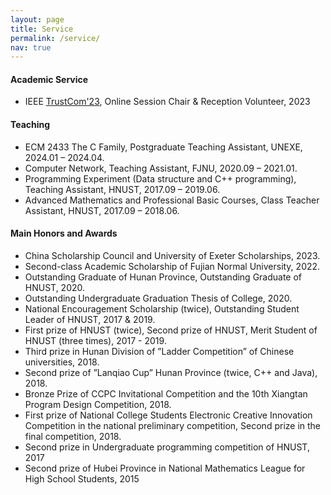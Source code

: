 ```yaml
---
layout: page
title: Service
permalink: /service/
nav: true
---
```


<!-- #### Academic service

- Journal editorship:
  - Editorial board of young scientist, Journal of Computer Science and Technology (JCST) 
- Conference organizer:
  - IJCAI 2019 Publicity co-chair
  - ICDM 2019 transfer learning session chair
- Conference senior member/area chair:
  - AAAI 2023 senior PC
- Conference PC member: 
  - ML area: ICML (2022, 2021, 2020); NeurIPS (2022, 2021, 2020); ICLR (2023, 2022, 2021)
  - AI area: AAAI (2023, 2022, 2021, 2020); IJCAI (2022)
  - CV area: CVPR (2022, 2021); ICCV (2021); ECCV (2022)
  - DM area: KDD (2021); WWW (2022, 2021); SDM (2023, 2022); WSDM (2023)
  - HCI area: UbiComp/IMWUT (2022, 2021, 2020, 2019); CHI (2021, 2019); IEEE VAST (2020)
- Journal reviewer: TPAMI, AI Journal, TKDE, TMLR, TNNLS, TMM, TIP, TMC, ACM CSUR, ACM TIST, IEEE TBD, Knowledge-Based Systems, Neurocomputing, Pervasive and Mobile Computing.
- Membership: 
  - Member of CCF technical committee pervasive computing (TCPC)
  - Member of human computer interaction (TCHCI)
  - CCF member. -->
#### Academic Service

- IEEE [TrustCom'23](https://hpcn.exeter.ac.uk/trustcom2023/), Online Session Chair & Reception Volunteer, 2023

#### Teaching
- ECM 2433 The C Family, Postgraduate Teaching Assistant, UNEXE, 2024.01 – 2024.04.
- Computer Network, Teaching Assistant, FJNU, 2020.09 – 2021.01.
- Programming Experiment (Data structure and C++ programming), Teaching Assistant, HNUST, 2017.09 – 2019.06.
- Advanced Mathematics and Professional Basic Courses, Class Teacher Assistant, HNUST, 2017.09 – 2018.06.

#### Main Honors and Awards

- China Scholarship Council and University of Exeter Scholarships, 2023.
- Second-class Academic Scholarship of Fujian Normal University, 2022.
- Outstanding Graduate of Hunan Province, Outstanding Graduate of HNUST, 2020.
- Outstanding Undergraduate Graduation Thesis of College, 2020.
- National Encouragement Scholarship (twice), Outstanding Student Leader of HNUST, 2017 & 2019.
- First prize of HNUST (twice), Second prize of HNUST, Merit Student of HNUST (three times), 2017 - 2019.
- Third prize in Hunan Division of ”Ladder Competition” of Chinese universities, 2018.
- Second prize of ”Lanqiao Cup” Hunan Province (twice, C++ and Java), 2018.
- Bronze Prize of CCPC Invitational Competition and the 10th Xiangtan Program Design Competition, 2018.
- First prize of National College Students Electronic Creative Innovation Competition in the national preliminary competition, Second prize in the final competition, 2018.
- Second prize in Undergraduate programming competition of HNUST, 2017
- Second prize of Hubei Province in National Mathematics League for High School Students, 2015
